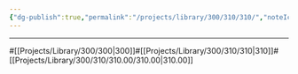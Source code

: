 ```yaml
---
{"dg-publish":true,"permalink":"/projects/library/300/310/310/","noteIcon":"0","created":"2024-01-31T00:33:29.914+09:00","updated":"2024-02-21T00:56:15.805+09:00"}
---
```

---
#[[Projects/Library/300/300\|300]]#[[Projects/Library/300/310/310\|310]]#[[Projects/Library/300/310/310.00/310.00\|310.00]]


